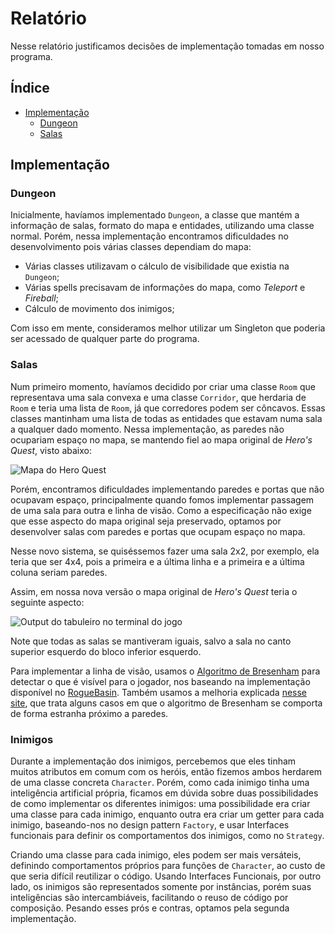 # Relatório

Nesse relatório justificamos decisões de implementação tomadas em nosso programa.

## Índice

- [Implementação](#implementação)
    - [Dungeon](#dungeon)
    - [Salas](#salas)

## Implementação

### Dungeon

Inicialmente, havíamos implementado `Dungeon`, a classe que mantém a informação de salas, formato do mapa e entidades, utilizando uma classe normal. Porém, nessa implementação encontramos dificuldades no desenvolvimento pois várias classes dependiam do mapa:

 - Várias classes utilizavam o cálculo de visibilidade que existia na `Dungeon`;
 - Várias spells precisavam de informações do mapa, como *Teleport* e *Fireball*;
 - Cálculo de movimento dos inimigos;

Com isso em mente, consideramos melhor utilizar um Singleton que poderia ser acessado de qualquer parte do programa.

### Salas

Num primeiro momento, havíamos decidido por criar uma classe `Room` que representava uma sala convexa e uma classe `Corridor`, que herdaria de `Room` e teria uma lista de `Room`, já que corredores podem ser côncavos. Essas classes mantinham uma lista de todas as entidades que estavam numa sala a qualquer dado momento. Nessa implementação, as paredes não ocupariam espaço no mapa, se mantendo fiel ao mapa original de _Hero's Quest_, visto abaixo:

![Mapa do Hero Quest][hero-quest-map]

Porém, encontramos dificuldades implementando paredes e portas que não ocupavam espaço, principalmente quando fomos implementar passagem de uma sala para outra e linha de visão. Como a especificação não exige que esse aspecto do mapa original seja preservado, optamos por desenvolver salas com paredes e portas que ocupam espaço no mapa.

Nesse novo sistema, se quiséssemos fazer uma sala 2x2, por exemplo, ela teria que ser 4x4, pois a primeira e a última linha e a primeira e a última coluna seriam paredes.

Assim, em nossa nova versão o mapa original de _Hero's Quest_ teria o seguinte aspecto:

![Output do tabuleiro no terminal do jogo][implemented-map]

Note que todas as salas se mantiveram iguais, salvo a sala no canto superior esquerdo do bloco inferior esquerdo.

Para implementar a linha de visão, usamos o [Algoritmo de Bresenham][bresenham-line-algorithm] para detectar o que é visível para o jogador, nos baseando na implementação disponível no [RogueBasin][roguebasin-bresenham-python]. Também usamos a melhoria explicada [nesse site][bresenham-weird-borders], que trata alguns casos em que o algoritmo de Bresenham se comporta de forma estranha próximo a paredes. 

### Inimigos

Durante a implementação dos inimigos, percebemos que eles tinham muitos atributos em comum com os heróis, então fizemos ambos herdarem de uma classe concreta `Character`. Porém, como cada inimigo tinha uma inteligência artificial própria, ficamos em dúvida sobre duas possibilidades de como implementar os diferentes inimigos: uma possibilidade era criar uma classe para cada inimigo, enquanto outra era criar um getter para cada inimigo, baseando-nos no design pattern `Factory`, e usar Interfaces funcionais para definir os comportamentos dos inimigos, como no `Strategy`.

Criando uma classe para cada inimigo, eles podem ser mais versáteis, definindo comportamentos próprios para funções de `Character`, ao custo de que seria difícil reutilizar o código. Usando Interfaces Funcionais, por outro lado, os inimigos são representados somente por instâncias, porém suas inteligências são intercambiáveis, facilitando o reuso de código por composição. Pesando esses prós e contras, optamos pela segunda implementação.

[hero-quest-map]: https://i.imgur.com/Glt9wux.png
[implemented-map]: https://i.imgur.com/cKFxcQA.png
[bresenham-line-algorithm]: https://en.wikipedia.org/wiki/Bresenham%27s_line_algorithm
[roguebasin-bresenham-python]: http://www.roguebasin.com/index.php?title=Bresenham%27s_Line_Algorithm#Python
[bresenham-weird-borders]: https://sites.google.com/site/jicenospam/visibilitydetermination